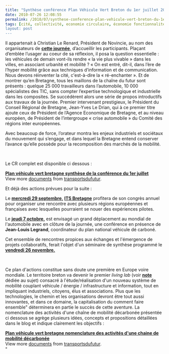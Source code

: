 ```yaml
---
title: "Synthèse conférence Plan Véhicule Vert Breton du 1er juillet 2010"
date: 2010-07-26 12:08:55
permalink: /2010/07/synthese-conference-plan-vehicule-vert-breton-du-1er-juillet-2010.html
tags: [cité, collectivité, economie circulaire, économie fonctionnalité, Infrastructure, internet, living lab, partage de données, Plateforme d'idées, Service de mobilité, véhicule propre]
layout: post
---
```


<p class="MsoNormal"><span>Il appartenait à Christian Le Renard, Président de Novincie, au nom des organisateurs de <strong><a href="https://gabrielplassat.github.io/transportsdufutur/2010/06/la-bretagne-precurseur-dun-nouveau-standard-de-mobilite.html" target="_blank">cette journée</a></strong>, d’accueillir les participants. Plaçant d’emblée l’usager au coeur de sa réflexion, il posa la question essentielle : les véhicules de demain vont-ils rendre « la vie plus vivable » dans les villes, en associant urbanité et mobilité ? « On est entré, dit-il, dans l’ère de l’hyper mobilité grâce aux techniques d’information et de communication. Nous devons réinventer la cité, c'est-à-dire la « ré-enchanter ». Et de montrer qu’en Bretagne, tous les maillons de la chaîne du futur sont présents : quelque 25 000 travailleurs dans l’automobile, 10 000 spécialistes des TIC, sans compter l’expertise technologique et industrielle dans les composites. Se succédèrent alors une série de propos introductifs aux travaux de la journée. Premier intervenant prestigieux, le Président du Conseil Régional de Bretagne, Jean-Yves Le Drian, qui à ce premier titre ajoute ceux de Président de l’Agence Economique de Bretagne, et au niveau européen, de Président de l’intergroupe « crise automobile » du Comité des régions inter européennes.</span></p> <p class="MsoNormal"><span>Avec beaucoup de force, l’orateur montra les enjeux industriels et sociétaux du mouvement qui s’engage, et dans lequel la Bretagne entend conserver l’avance qu’elle possède pour la recomposition des marchés de la mobilité. </span></p> <p class="MsoNormal"><span></span> </p> <p class="MsoNormal"><span>Le CR complet est disponible ci dessous :</span></p> <p class="MsoNormal"><span> </span></p>  <!--more-->  <div id="__ss_4837508"><strong><a href="http://www.slideshare.net/transportsdufutur/plan-vhicule-vert-bretagne-synthse-de-la-confrence-du-1er-juillet" title="Plan véhicule vert bretagne synthèse de la conférence du 1er juillet">Plan véhicule vert bretagne synthèse de la conférence du 1er juillet</a></strong>   <div>View more <a href="http://www.slideshare.net/">documents</a> from <a href="http://www.slideshare.net/transportsdufutur">transportsdufutur</a>.</div></div> <p class="MsoNormal"><span>Et déjà des actions prévues pour la suite : </span></p> <p class="MsoNormal"><span>Le <strong><span style="text-decoration: underline">mercredi 29 septembre,</span></strong> <strong><a href="https://gabrielplassat.github.io/transportsdufutur/2010/07/territoires-en-mouvements-comment-se-deplacer-en-2020.html" target="_blank">ITS Bretagne</a></strong> profitera de son congrès annuel pour organiser une rencontre avec plusieurs régions européennes et françaises avec lesquelles pourraient se nouer des expériences pilotes.</span></p> <p class="MsoNormal"><span>Le <strong><span style="text-decoration: underline">jeudi 7 octobre,</span></strong> est envisagé un grand déplacement au mondial de l'automobile avec en clôture de la journée, une conférence en présence de <strong>Jean-Louis Legrand</strong>, coordinateur du plan national véhicule dé carboné.</span></p> <p class="MsoNormal"><span>Cet ensemble de rencontres propices aux échanges et l'émergence de projets collaboratifs, ferait l'objet d'un séminaire de synthèse programmé le <strong><span style="text-decoration: underline">vendredi 26 novembre.</span></strong></span></p> <p class="MsoNormal"> </p> <p class="MsoNormal">Ce plan d'actions constitue sans doute une première en Europe voire mondiale. Le territoire breton va devenir le premier <em>living lab</em> (voir <strong><a href="https://gabrielplassat.github.io/transportsdufutur/2010/06/metanote-tdf-6-quelle-plate-forme-pour-concevoir-et-realiser-le-premier-systeme-de-mobilite-20.html" target="_blank">note</a></strong> dédiée au sujet) consacré à l'étude/réalisation d'un nouveau système de mobilité couplant véhicule / énergie / infrastructure et information, tout en impliquant industriels, citoyens, élus et associations. Plus que les technologies, le chemin et les organisations devront être tout aussi innovantes, et dans ce domaine, la capitalisation du comment faire ensemble" déterminera en partie le succès de cette aventure. La nomenclature des activités d'une chaîne de mobilité décarbonée présentée ci dessous se agrège plusieurs idées, concepts et propositions détaillées dans le blog et indique clairement les objectifs :</p><span><font color=""#0000ff"" face=""Arial"" size=""2""><font color=""#0000ff"" face=""Arial"" size=""2""><font color=""#0000ff"" face=""Arial"" size=""2""><strong><span style=""text-decoration: underline""></span></strong></font></font></font></span> <div id=""__ss_4837629""><strong><a href=""http://www.slideshare.net/transportsdufutur/plan-vhicule-vert-bretagne-nomenclature-des-activits-dune-chaine-de-mobilit-dcarbone"" title=""Plan véhicule vert bretagne nomenclature des activités d'une chaine de mobilité décarbonée"">Plan véhicule vert bretagne nomenclature des activités d'une chaine de mobilité décarbonée</a></strong>   <div>View more <a href=""http://www.slideshare.net/"">documents</a> from <a href=""http://www.slideshare.net/transportsdufutur"">transportsdufutur</a>.</div></div>"
